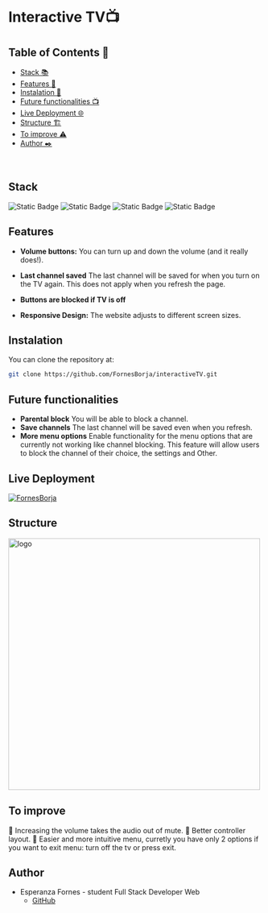 # Interactive TV📺

## Table of Contents 📂

- <a href="#stack">Stack 📚</a>
- <a href="#features">Features 👾</a>
- <a href="#instalation">Instalation 💾</a>
- <a href="#future-functionalities">Future functionalities 📺</a>
- <a href="#live-deployment">Live Deployment 🌐</a>
- <a href="#structure">Structure 🏗️</a>
- <a href="#to-improve">To improve ⚠️</a>
- <a href="#author">Author ✒️</a>


<br>

## Stack

![Static Badge](https://img.shields.io/badge/HTML5-orange?style=flat-square) ![Static Badge](https://img.shields.io/badge/CSS3-blue?style=flat-square)  ![Static Badge](https://img.shields.io/badge/Bootstrap-purple?style=flat-square) ![Static Badge](https://img.shields.io/badge/JavaScript-yellow?style=flat-square)

## Features
- **Volume buttons:** You can turn up and down the volume (and it really does!).

- **Last channel saved** The last channel will be saved for when you turn on the TV again. This does not apply when you refresh the page.

- **Buttons are blocked if TV is off**

- **Responsive Design:** The website adjusts to different screen sizes.

## Instalation

You can clone the repository at:

```sh
git clone https://github.com/FornesBorja/interactiveTV.git
```

## Future functionalities
- **Parental block** You will be able to block a channel.
- **Save channels** The last channel will be saved even when you refresh.
- **More menu options** Enable functionality for the menu options that are currently not working like channel blocking. This feature will allow users to block the channel of their choice, the settings and Other.


## Live Deployment

[![FornesBorja](https://img.shields.io/static/v1?label=FornesBorja&message=interactiveTV&color=purple&logo=github)](https://fornesborja.github.io/interactiveTV)

## Structure

<img align="center" alt="logo" width="500" src="https://i.gyazo.com/c5ad71ec56cd92f58aed9501ba01a633.png">

## To improve
🔲 Increasing the volume takes the audio out of mute.
🔲 Better controller layout.
🔲 Easier and more intuitive menu, curretly you have only 2 options if you want to exit menu: turn off the tv or press exit.

## Author

- Esperanza Fornes - student Full Stack Developer Web
  - [GitHub](https://github.com/fornesborja)
